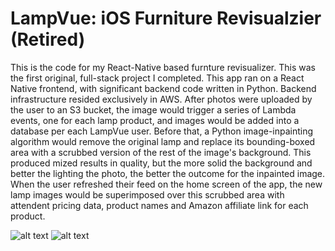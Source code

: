 # LampVue: iOS Furniture Revisualzier (Retired)

This is the code for my React-Native based furnture revisualizer. This was the first original, full-stack project I completed. This app ran on a React Native frontend, with significant backend code written in Python. Backend infrastructure resided exclusively in AWS. After photos were uploaded by the user to an S3 bucket, the image would trigger a series of Lambda events, one for each lamp product, and images would be added into a database per each LampVue user. Before that, a Python image-inpainting algorithm would remove the original lamp and replace its bounding-boxed area with a scrubbed version of the rest of the image's background. This produced mized results in quality, but the more solid the background and better the lighting the photo, the better the outcome for the inpainted image. When the user refreshed their feed on the home screen of the app, the new lamp images would be superimposed over this scrubbed area with attendent pricing data, product names and Amazon affiliate link for each product. 

![alt text](https://github.com/samuelcphillips/lampvue/blob/main/images/ezgif-7-b1f7248182.gif?raw=true)
![alt text](https://github.com/samuelcphillips/lampvue/blob/main/images/ezgif-7-546bcbdc27.gif?raw=true)

